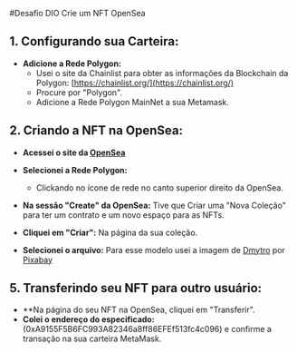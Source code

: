 #Desafio DIO Crie um NFT OpenSea

## 1. Configurando sua Carteira:

* **Adicione a Rede Polygon:**
    * Usei o site da Chainlist para obter as informações da Blockchain da Polygon: [https://chainlist.org/](https://chainlist.org/)
    * Procure por "Polygon".
    * Adicione a Rede Polygon MainNet a sua Metamask.


## 2. Criando a NFT na OpenSea:

* **Acessei o site da [OpenSea](https://opensea.io/)**


* **Selecionei a Rede Polygon:**
    * Clickando no ícone de rede no canto superior direito da OpenSea.

* **Na sessão "Create" da OpenSea:** Tive que Criar uma "Nova Coleção" para ter um contrato  e um novo espaço para as NFTs.

* **Cliquei em "Criar":** Na página da sua coleção.

* **Selecionei o arquivo:** Para esse modelo usei a imagem de <a href="https://pixabay.com/pt/users/kiberstalker-8605132/?utm_source=link-attribution&utm_medium=referral&utm_campaign=image&utm_content=8626173">Dmytro</a> por <a href="https://pixabay.com/pt//?utm_source=link-attribution&utm_medium=referral&utm_campaign=image&utm_content=8626173">Pixabay</a>

## 5. Transferindo seu NFT para outro usuário:

* **Na página do seu NFT na OpenSea, cliquei em "Transferir".
* **Colei o endereço do especificado:** (0xA9155F5B6FC993A82346a8ff86EFEf513fc4c096) e  confirme a transação na sua carteira MetaMask.